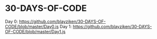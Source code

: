 # 30-DAYS-OF-CODE

Day 0: https://github.com/blayziken/30-DAYS-OF-CODE/blob/master/Day0.js
Day 1: https://github.com/blayziken/30-DAYS-OF-CODE/blob/master/Day1.js
